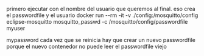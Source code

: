 primero ejecutar con el nombre del usuario que queremos al final. eso crea el passwordfile y el usuario
docker run --rm -it -v ./config:/mosquitto/config eclipse-mosquitto mosquitto_passwd -c /mosquitto/config/passwordfile myuser

mypassword
cada vez que se reinicia hay que crear un nuevo passwordfile porque el nuevo contenedor no puede leer el passwordfile viejo
